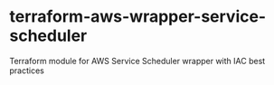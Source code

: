 # terraform-aws-wrapper-service-scheduler
Terraform module for AWS Service Scheduler wrapper with IAC best practices
